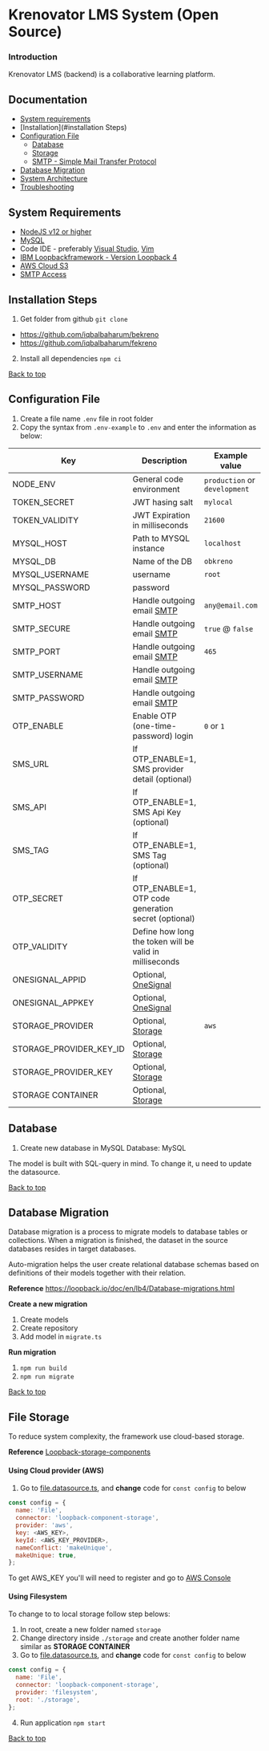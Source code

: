 # Krenovator LMS System (Open Source)

### Introduction

Krenovator LMS (backend) is a collaborative learning platform.

## Documentation

- [System requirements](#system-requirements)
- [Installation](#installation Steps)
- [Configuration File](#configuration-file)
  - [Database](#database)
  - [Storage](#file-storage)
  - [SMTP - Simple Mail Transfer Protocol](#smtp)
- [Database Migration](#database-migration)
- [System Architecture]()
- [Troubleshooting](#)

## System Requirements

- [NodeJS v12 or higher](https://nodejs.org/en/)
- [MySQL](https://dev.mysql.com/downloads/)
- Code IDE - preferably [Visual Studio](https://code.visualstudio.com/), [Vim](https://www.vim.org/)
- [IBM Loopbackframework - Version Loopback 4](https://loopback.io/doc/en/lb4/Concepts.html)
- [AWS Cloud S3](https://aws.amazon.com/)
- [SMTP Access](https://developers.google.com/gmail/imap/imap-smtp)

## Installation Steps

1. Get folder from github 
  `git clone`
  - https://github.com/iqbalbaharum/bekreno
  - https://github.com/iqbalbaharum/fekreno
2. Install all dependencies 
  `npm ci`

[Back to top](#documentation)

## Configuration File

1. Create a file name `.env` file in root folder
2. Copy the syntax from `.env-example` to `.env` and enter the information as below:

| Key                     | Description                                             | Example value                 |
| ----------------------- | ------------------------------------------------------- | ----------------------------- |
| NODE_ENV                | General code environment                                | `production` or `development` |
| TOKEN_SECRET            | JWT hasing salt                                         | `mylocal`                     |
| TOKEN_VALIDITY          | JWT Expiration in milliseconds                          | `21600`                       |
| MYSQL_HOST              | Path to MYSQL instance                                  | `localhost`                   |
| MYSQL_DB                | Name of the DB                                          | `obkreno`                     |
| MYSQL_USERNAME          | username                                                | `root`                        |
| MYSQL_PASSWORD          | password                                                | ` `                           |
| SMTP_HOST               | Handle outgoing email [SMTP](#smtp)                     | `any@email.com`               |
| SMTP_SECURE             | Handle outgoing email [SMTP](#smtp)                     | `true` @ `false`              |
| SMTP_PORT               | Handle outgoing email [SMTP](#smtp)                     | `465`                         |
| SMTP_USERNAME           | Handle outgoing email [SMTP](#smtp)                     | ` `                           |
| SMTP_PASSWORD           | Handle outgoing email [SMTP](#smtp)                     | ` `                           |
| OTP_ENABLE              | Enable OTP (one-time-password) login                    | `0` or `1`                    |
| SMS_URL                 | If OTP_ENABLE=1, SMS provider detail (optional)         |                               |
| SMS_API                 | If OTP_ENABLE=1, SMS Api Key (optional)                 |                               |
| SMS_TAG                 | If OTP_ENABLE=1, SMS Tag (optional)                     |                               |
| OTP_SECRET              | If OTP_ENABLE=1, OTP code generation secret (optional)  |                               |
| OTP_VALIDITY            | Define how long the token will be valid in milliseconds |                               |
| ONESIGNAL_APPID         | Optional, [OneSignal](https://onesignal.com/)           |                               |
| ONESIGNAL_APPKEY        | Optional, [OneSignal](https://onesignal.com/)           |                               |
| STORAGE_PROVIDER        | Optional, [Storage](#storage)                           | `aws`                         |
| STORAGE_PROVIDER_KEY_ID | Optional, [Storage](#storage)                           |                               |
| STORAGE_PROVIDER_KEY    | Optional, [Storage](#storage)                           |                               |
| STORAGE CONTAINER       | Optional, [Storage](#storage)                           |                               |

## Database

1. Create new database in MySQL
Database: MySQL

The model is built with SQL-query in mind. To change it, u need to update the datasource.

[Back to top](#documentation)

## Database Migration

Database migration is a process to migrate models to database tables or collections.
When a migration is finished, the dataset in the source databases resides in target databases.

Auto-migration helps the user create relational database schemas based on definitions of their models together with their relation.

**Reference**
https://loopback.io/doc/en/lb4/Database-migrations.html

**Create a new migration**

1. Create models
2. Create repository
3. Add model in `migrate.ts`

**Run migration**

1. `npm run build`
2. `npm run migrate`

[Back to top](#documentation)

## File Storage

To reduce system complexity, the framework use cloud-based storage.

**Reference**
[Loopback-storage-components](https://loopback.io/doc/en/lb3/Storage-component.html)

#### Using Cloud provider (AWS)

1. Go to [file.datasource.ts](), and **change** code for `const config` to below

```js
const config = {
  name: 'File',
  connector: 'loopback-component-storage',
  provider: 'aws',
  key: <AWS_KEY>,
  keyId: <AWS_KEY_PROVIDER>,
  nameConflict: 'makeUnique',
  makeUnique: true,
};
```

To get AWS_KEY you'll will need to register and go to [AWS Console](https://docs.aws.amazon.com/general/latest/gr/aws-sec-cred-types.html)

#### Using Filesystem

To change to to local storage follow step belows:

1. In root, create a new folder named `storage`
2. Change directory inside `./storage` and create another folder name similar as **STORAGE CONTAINER**
3. Go to [file.datasource.ts](), and **change** code for `const config` to below

```js
const config = {
  name: 'File',
  connector: 'loopback-component-storage',
  provider: 'filesystem',
  root: './storage',
};
```

4. Run application
  `npm start`

[Back to top](#documentation)
